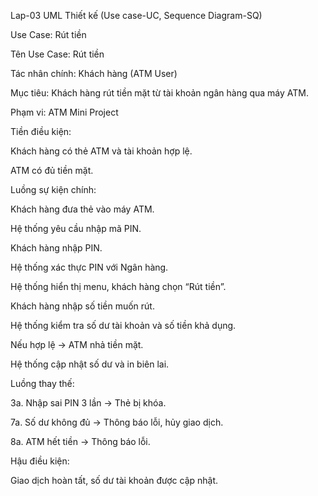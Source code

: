 Lap-03
UML Thiết kế (Use case-UC, Sequence Diagram-SQ)

Use Case: Rút tiền

Tên Use Case: Rút tiền

Tác nhân chính: Khách hàng (ATM User)

Mục tiêu: Khách hàng rút tiền mặt từ tài khoản ngân hàng qua máy ATM.

Phạm vi: ATM Mini Project

Tiền điều kiện:

Khách hàng có thẻ ATM và tài khoản hợp lệ.

ATM có đủ tiền mặt.

Luồng sự kiện chính:

Khách hàng đưa thẻ vào máy ATM.

Hệ thống yêu cầu nhập mã PIN.

Khách hàng nhập PIN.

Hệ thống xác thực PIN với Ngân hàng.

Hệ thống hiển thị menu, khách hàng chọn “Rút tiền”.

Khách hàng nhập số tiền muốn rút.

Hệ thống kiểm tra số dư tài khoản và số tiền khả dụng.

Nếu hợp lệ → ATM nhả tiền mặt.

Hệ thống cập nhật số dư và in biên lai.

Luồng thay thế:

3a. Nhập sai PIN 3 lần → Thẻ bị khóa.

7a. Số dư không đủ → Thông báo lỗi, hủy giao dịch.

8a. ATM hết tiền → Thông báo lỗi.

Hậu điều kiện:

Giao dịch hoàn tất, số dư tài khoản được cập nhật.
